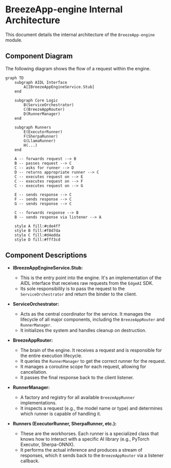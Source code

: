 # BreezeApp-engine Internal Architecture

This document details the internal architecture of the `BreezeApp-engine` module.

## Component Diagram

The following diagram shows the flow of a request within the engine.

```mermaid
graph TD
    subgraph AIDL Interface
        A[IBreezeAppEngineService.Stub]
    end

    subgraph Core Logic
        B(ServiceOrchestrator)
        C(BreezeAppRouter)
        D(RunnerManager)
    end

    subgraph Runners
        E(ExecutorRunner)
        F(SherpaRunner)
        G(LlamaRunner)
        H(...)
    end

    A -- forwards request --> B
    B -- passes request --> C
    C -- asks for runner --> D
    D -- returns appropriate runner --> C
    C -- executes request on --> E
    C -- executes request on --> F
    C -- executes request on --> G

    E -- sends response --> C
    F -- sends response --> C
    G -- sends response --> C

    C -- forwards response --> B
    B -- sends response via listener --> A

    style A fill:#cde4ff
    style B fill:#f8d7da
    style C fill:#d4edda
    style D fill:#fff3cd
```

## Component Descriptions

*   **IBreezeAppEngineService.Stub:**
    *   This is the entry point into the engine. It's an implementation of the AIDL interface that receives raw requests from the `EdgeAI` SDK.
    *   Its sole responsibility is to pass the request to the `ServiceOrchestrator` and return the binder to the client.

*   **ServiceOrchestrator:**
    *   Acts as the central coordinator for the service. It manages the lifecycle of all major components, including the `BreezeAppRouter` and `RunnerManager`.
    *   It initializes the system and handles cleanup on destruction.

*   **BreezeAppRouter:**
    *   The brain of the engine. It receives a request and is responsible for the entire execution lifecycle.
    *   It queries the `RunnerManager` to get the correct runner for the request.
    *   It manages a coroutine scope for each request, allowing for cancellation.
    *   It passes the final response back to the client listener.

*   **RunnerManager:**
    *   A factory and registry for all available `BreezeAppRunner` implementations.
    *   It inspects a request (e.g., the model name or type) and determines which runner is capable of handling it.

*   **Runners (ExecutorRunner, SherpaRunner, etc.):**
    *   These are the workhorses. Each runner is a specialized class that knows how to interact with a specific AI library (e.g., PyTorch Executor, Sherpa-ONNX).
    *   It performs the actual inference and produces a stream of responses, which it sends back to the `BreezeAppRouter` via a listener callback.
